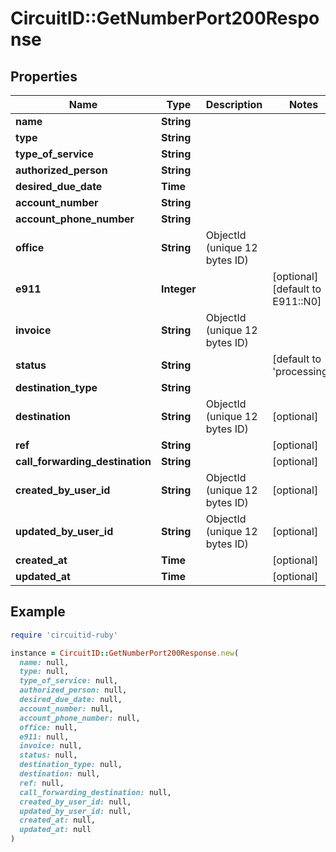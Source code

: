 # CircuitID::GetNumberPort200Response

## Properties

| Name | Type | Description | Notes |
| ---- | ---- | ----------- | ----- |
| **name** | **String** |  |  |
| **type** | **String** |  |  |
| **type_of_service** | **String** |  |  |
| **authorized_person** | **String** |  |  |
| **desired_due_date** | **Time** |  |  |
| **account_number** | **String** |  |  |
| **account_phone_number** | **String** |  |  |
| **office** | **String** | ObjectId (unique 12 bytes ID) |  |
| **e911** | **Integer** |  | [optional][default to E911::N0] |
| **invoice** | **String** | ObjectId (unique 12 bytes ID) |  |
| **status** | **String** |  | [default to &#39;processing&#39;] |
| **destination_type** | **String** |  |  |
| **destination** | **String** | ObjectId (unique 12 bytes ID) | [optional] |
| **ref** | **String** |  | [optional] |
| **call_forwarding_destination** | **String** |  | [optional] |
| **created_by_user_id** | **String** | ObjectId (unique 12 bytes ID) | [optional] |
| **updated_by_user_id** | **String** | ObjectId (unique 12 bytes ID) | [optional] |
| **created_at** | **Time** |  | [optional] |
| **updated_at** | **Time** |  | [optional] |

## Example

```ruby
require 'circuitid-ruby'

instance = CircuitID::GetNumberPort200Response.new(
  name: null,
  type: null,
  type_of_service: null,
  authorized_person: null,
  desired_due_date: null,
  account_number: null,
  account_phone_number: null,
  office: null,
  e911: null,
  invoice: null,
  status: null,
  destination_type: null,
  destination: null,
  ref: null,
  call_forwarding_destination: null,
  created_by_user_id: null,
  updated_by_user_id: null,
  created_at: null,
  updated_at: null
)
```

